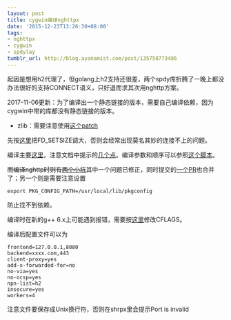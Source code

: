 ```yaml
---
layout: post
title: cygwin编译nghttpx
date: '2015-12-23T13:26:30+08:00'
tags:
- nghttpx
- cygwin
- spdylay
tumblr_url: http://blog.ayanamist.com/post/135758773486
---
```

起因是想用h2代理了，但golang上h2支持还很差，两个spdy库折腾了一晚上都没办法很好的支持CONNECT语义，只好退而求其次用nghttp方案。

2017-11-06更新：为了编译出一个静态链接的版本，需要自己编译依赖，因为cygwin中带的库都没有静态链接的版本。
- zlib：需要注意使用[这个patch](https://github.com/madler/zlib/issues/268#issuecomment-336765596)

先按[这里](http://stackoverflow.com/a/27389613/522024)把FD_SETSIZE调大，否则会经常出现莫名其妙的连接不上的问题。

编译主要[这里](https://nghttp2.org/documentation/package_README.html#building-from-git)，注意文档中提示的[几个点](https://nghttp2.org/documentation/package_README.html#notes-for-building-on-windows-mingw-cygwin)。编译参数和顺序可以参照[这个脚本](https://github.com/ayanamist/nghttp2-static-docker/blob/master/build.sh)。

<del>而编译nghttp时则有[两个小坑](https://github.com/tatsuhiro-t/nghttp2/issues/108#issuecomment-166802587)</del>其中一个问题已修正，同时提交的[一个PR](https://github.com/tatsuhiro-t/nghttp2/pull/461)也合并了；另一个则是需要注意设置</p>

`export PKG_CONFIG_PATH=/usr/local/lib/pkgconfig`

防止找不到依赖。

编译时在新的g++ 6.x上可能遇到报错，需要按[这里](https://stackoverflow.com/a/46855224/522024)修改CFLAGS。

编译后配置文件可以为

```
frontend=127.0.0.1,8080
backend=xxxx.com,443
client-proxy=yes
add-x-forwarded-for=no
no-via=yes
no-ocsp=yes
npn-list=h2
insecure=yes
workers=4
```

注意文件要保存成Unix换行符，否则在shrpx里会提示Port is invalid
